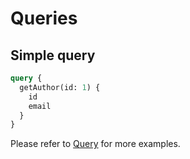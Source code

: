 # Queries

## Simple query
```graphql
query {
  getAuthor(id: 1) {
    id
    email
  }
}
```

Please refer to [Query](/guide/queries/) for more examples.